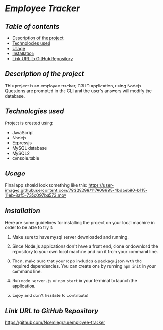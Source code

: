 # **_Employee Tracker_**

## **_Table of contents_**
* [Description of the project](#description-of-the-project)
* [Technologies used](#technologies-used)
* [Usage](#usage)
* [Installation](#installation)
* [Link URL to GitHub Repository](#link-URL-to-GitHub-repository)

## **_Description of the project_**
This project is an employee tracker, CRUD application, using Nodejs. Questions are prompted in the CLI and the user's answers will modify the database.

## **_Technologies used_**
Project is created using:
* JavaScript
* Nodejs
* Expressjs
* MySQL database
* MySQL2
* console.table

## **_Usage_**
Final app should look something like this:
https://user-images.githubusercontent.com/78329298/117609685-4bdaeb80-b115-11eb-8af5-735c097ba573.mov

## **_Installation_**
Here are some guidelines for installing the project on your local machine in order to be able to try it: 

1. Make sure to have mysql server downloaded and running.

2. Since Node.js applications don't have a front end, clone or download the repository to your own local machine and run it from your command line.

3. Then, make sure that your repo includes a package.json with the required dependencies. You can create one by running ```npm init``` in your command line.

4. Run ```node server.js``` or ```npm start``` in your terminal to launch the application.

5. Enjoy and don't hesitate to contribute!

## **_Link URL to GitHub Repository_**
https://github.com/Noemiegrau/employee-tracker

